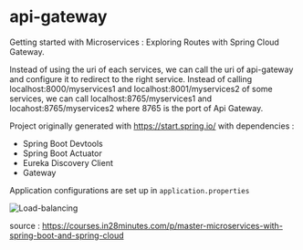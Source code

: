 # api-gateway
Getting started with Microservices : Exploring Routes with Spring Cloud Gateway.

Instead of using the uri of each services, we can call the uri of api-gateway and configure it to redirect to the right service.
Instead of calling localhost:8000/myservices1 and localhost:8001/myservices2 of some services, we can call localhost:8765/myservices1 and locahost:8765/myservices2 where 8765 is the port of Api Gateway.

Project originally generated with https://start.spring.io/ with dependencies :
- Spring Boot Devtools
- Spring Boot Actuator
- Eureka Discovery Client
- Gateway

Application configurations are set up in ```application.properties```


![Load-balancing](https://user-images.githubusercontent.com/63764427/155869388-ce5a5cd6-f926-46e8-8998-92db5fd10901.png)

source : https://courses.in28minutes.com/p/master-microservices-with-spring-boot-and-spring-cloud
